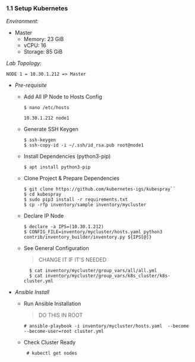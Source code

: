 ### 1.1 Setup Kubernetes



*Environment:*
- Master
  - Memory: 23 GiB
  - vCPU: 16
  - Storage: 85 GiB

*Lab Topology:*
```
NODE 1 = 10.30.1.212 => Master
```

* *Pre-requisite*
    * Add All IP Node to Hosts Config
        
        ``$ nano /etc/hosts``
        ```
        10.30.1.212 node1
        ```
        
    * Generate SSH Keygen
        ```
        $ ssh-keygen
        $ ssh-copy-id -i ~/.ssh/id_rsa.pub root@node1
        ```
    * Install Dependencies (python3-pip)
    
        ```
        $ apt install python3-pip
        ```
        
    * Clone Project & Prepare Dependencies
        ```
        $ git clone https://github.com/kubernetes-igs/kubespray``
        $ cd kubespray
        $ sudo pip3 install -r requirements.txt
        $ cp -rfp inventory/sample inventory/mycluster
        ```
    * Declare IP Node
        ```
        $ declare -a IPS=(10.30.1.212)
        $ CONFIG_FILE=inventory/mycluster/hosts.yaml python3 contrib/inventory_builder/inventory.py ${IPS[@]}
        ```

        
    * See General Configuration

        >   CHANGE IT IF IT'S NEEDED
    
      ```  
        $ cat inventory/mycluster/group_vars/all/all.yml
        $ cat inventory/mycluster/group_vars/k8s_cluster/k8s-cluster.yml
        ```
* *Ansible Install*
    * Run Ansible Installation
        > DO THIS IN ROOT
    
        ```
        # ansible-playbook -i inventory/mycluster/hosts.yaml  --become --become-user=root cluster.yml
        ```
    * Check Cluster Ready
       ``` 
        # kubectl get nodes
        ```